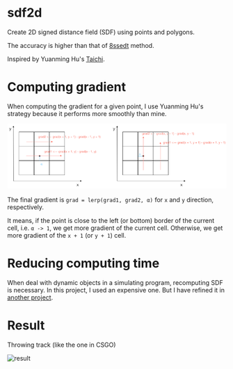 # sdf2d
Create 2D signed distance field (SDF) using points and polygons.

The accuracy is higher than that of [8ssedt](https://github.com/Lisapple/8SSEDT) method.

Inspired by Yuanming Hu's [Taichi](https://github.com/yuanming-hu/taichi).

# Computing gradient
When computing the gradient for a given point,
I use Yuanming Hu's strategy because it performs more smoothly than mine.

![gradient](./res/gradient.png)

The final gradient is `grad = lerp(grad1, grad2, α)` for `x` and `y` direction, respectively.

It means, if the point is close to the left (or bottom) border of the current cell, i.e. `α -> 1`,
we get more gradient of the current cell.
Otherwise, we get more gradient of the `x + 1` (or `y + 1`) cell.

# Reducing computing time
When deal with dynamic objects in a simulating program,
recomputing SDF is necessary.
In this project, I used an expensive one.
But I have refined it in [another project](https://github.com/iamyoukou/sdf2dWithMPM2D).

# Result
Throwing track (like the one in CSGO)

![result](./video/throwingTrack.gif)
